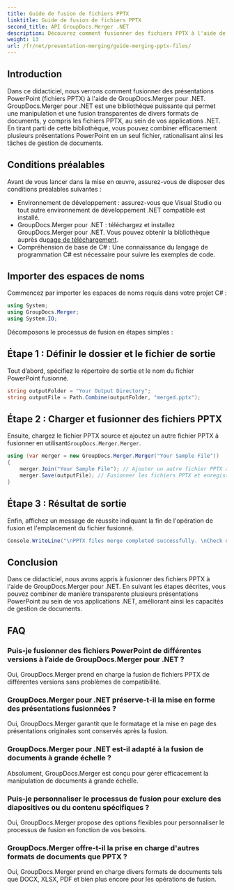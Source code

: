 ```yaml
---
title: Guide de fusion de fichiers PPTX
linktitle: Guide de fusion de fichiers PPTX
second_title: API GroupDocs.Merger .NET
description: Découvrez comment fusionner des fichiers PPTX à l'aide de GroupDocs.Merger pour .NET. Rationalisez la gestion des documents avec cette puissante bibliothèque .NET.
weight: 13
url: /fr/net/presentation-merging/guide-merging-pptx-files/
---
```

## Introduction
Dans ce didacticiel, nous verrons comment fusionner des présentations PowerPoint (fichiers PPTX) à l'aide de GroupDocs.Merger pour .NET. GroupDocs.Merger pour .NET est une bibliothèque puissante qui permet une manipulation et une fusion transparentes de divers formats de documents, y compris les fichiers PPTX, au sein de vos applications .NET. En tirant parti de cette bibliothèque, vous pouvez combiner efficacement plusieurs présentations PowerPoint en un seul fichier, rationalisant ainsi les tâches de gestion de documents.
## Conditions préalables
Avant de vous lancer dans la mise en œuvre, assurez-vous de disposer des conditions préalables suivantes :
- Environnement de développement : assurez-vous que Visual Studio ou tout autre environnement de développement .NET compatible est installé.
- GroupDocs.Merger pour .NET : téléchargez et installez GroupDocs.Merger pour .NET. Vous pouvez obtenir la bibliothèque auprès du[page de téléchargement](https://releases.groupdocs.com/merger/net/).
- Compréhension de base de C# : Une connaissance du langage de programmation C# est nécessaire pour suivre les exemples de code.

## Importer des espaces de noms
Commencez par importer les espaces de noms requis dans votre projet C# :
```csharp
using System; 
using GroupDocs.Merger;
using System.IO;
```

Décomposons le processus de fusion en étapes simples :
## Étape 1 : Définir le dossier et le fichier de sortie
Tout d’abord, spécifiez le répertoire de sortie et le nom du fichier PowerPoint fusionné.
```csharp
string outputFolder = "Your Output Directory";
string outputFile = Path.Combine(outputFolder, "merged.pptx");
```
## Étape 2 : Charger et fusionner des fichiers PPTX
 Ensuite, chargez le fichier PPTX source et ajoutez un autre fichier PPTX à fusionner en utilisant`GroupDocs.Merger.Merger`.
```csharp
using (var merger = new GroupDocs.Merger.Merger("Your Sample File"))
{
    merger.Join("Your Sample File"); // Ajouter un autre fichier PPTX à fusionner
    merger.Save(outputFile); // Fusionner les fichiers PPTX et enregistrer le résultat
}
```
## Étape 3 : Résultat de sortie
Enfin, affichez un message de réussite indiquant la fin de l'opération de fusion et l'emplacement du fichier fusionné.
```csharp
Console.WriteLine("\nPPTX files merge completed successfully. \nCheck output in {0}", outputFolder);
```

## Conclusion
Dans ce didacticiel, nous avons appris à fusionner des fichiers PPTX à l'aide de GroupDocs.Merger pour .NET. En suivant les étapes décrites, vous pouvez combiner de manière transparente plusieurs présentations PowerPoint au sein de vos applications .NET, améliorant ainsi les capacités de gestion de documents.

## FAQ
### Puis-je fusionner des fichiers PowerPoint de différentes versions à l’aide de GroupDocs.Merger pour .NET ?
Oui, GroupDocs.Merger prend en charge la fusion de fichiers PPTX de différentes versions sans problèmes de compatibilité.
### GroupDocs.Merger pour .NET préserve-t-il la mise en forme des présentations fusionnées ?
Oui, GroupDocs.Merger garantit que le formatage et la mise en page des présentations originales sont conservés après la fusion.
### GroupDocs.Merger pour .NET est-il adapté à la fusion de documents à grande échelle ?
Absolument, GroupDocs.Merger est conçu pour gérer efficacement la manipulation de documents à grande échelle.
### Puis-je personnaliser le processus de fusion pour exclure des diapositives ou du contenu spécifiques ?
Oui, GroupDocs.Merger propose des options flexibles pour personnaliser le processus de fusion en fonction de vos besoins.
### GroupDocs.Merger offre-t-il la prise en charge d'autres formats de documents que PPTX ?
Oui, GroupDocs.Merger prend en charge divers formats de documents tels que DOCX, XLSX, PDF et bien plus encore pour les opérations de fusion.